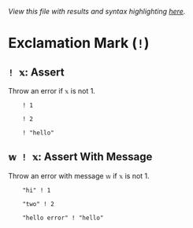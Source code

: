*View this file with results and syntax highlighting [here](https://mlochbaum.github.io/BQN/help/assert_assertwithmessage.html).*

# Exclamation Mark (`!`)

## `! 𝕩`: Assert

Throw an error if `𝕩` is not 1.

        ! 1

        ! 2

        ! "hello"




## `𝕨 ! 𝕩`: Assert With Message

Throw an error with message `𝕨` if `𝕩` is not 1.

        "hi" ! 1

        "two" ! 2

        "hello error" ! "hello"
